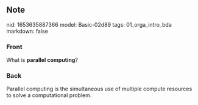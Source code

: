 ## Note
nid: 1653635887366
model: Basic-02d89
tags: 01_orga_intro_bda
markdown: false

### Front
What is <b>parallel computing</b>?

### Back
Parallel computing is the simultaneous use of multiple compute resources to solve a computational problem.

